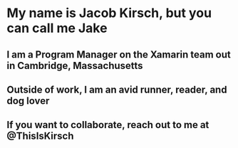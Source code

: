 # My name is Jacob Kirsch, but you can call me Jake 

## I am a Program Manager on the Xamarin team out in Cambridge, Massachusetts

## Outside of work, I am an avid runner, reader, and dog lover

## If you want to collaborate, reach out to me at @ThisIsKirsch
